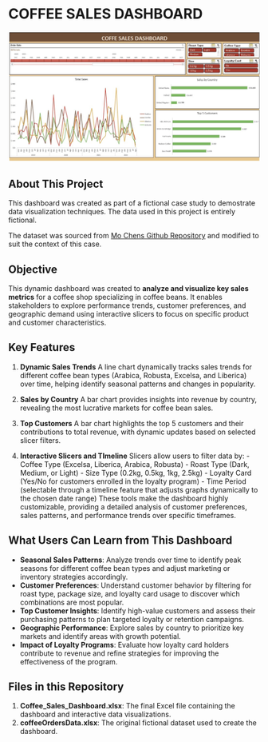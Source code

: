 # COFFEE SALES DASHBOARD
![Dashboard Image](images/dashboard.jpg)
## About This Project

This dashboard was created as part of a fictional case study to demostrate data visualization techniques. The data used in this project is entirely fictional.

The dataset was sourced from [Mo Chens Github Repository](https://github.com/mochen862/excel-project-coffee-sales/blob/main/coffeeOrdersData.xlsx) and modified to suit the context of this case.

## Objective

This dynamic dashboard was created to **analyze and visualize key sales metrics** for a coffee shop specializing in coffee beans. It enables stakeholders to explore performance trends, customer preferences, and geographic demand using interactive slicers to focus on specific product and customer characteristics.

## Key Features

1. **Dynamic Sales Trends**
    A line chart dynamically tracks sales trends for different coffee bean types (Arabica, Robusta, Excelsa, and Liberica) over time, helping identify seasonal patterns and changes in popularity.

2. **Sales by Country**
    A bar chart provides insights into revenue by country, revealing the most lucrative markets for coffee bean sales.

3. **Top Customers**
    A bar chart highlights the top 5 customers and their contributions to total revenue, with dynamic updates based on selected slicer filters.

4. **Interactive Slicers and TImeline**
    Slicers allow users to filter data by:
        - Coffee Type (Excelsa, Liberica, Arabica, Robusta)
        - Roast Type (Dark, Medium, or Light)
        - Size Type (0.2kg, 0.5kg, 1kg, 2.5kg)
        - Loyalty Card (Yes/No for customers enrolled in the loyalty program)
        - Time Period (selectable through a timeline feature that adjusts graphs dynamically to the chosen date range)
    These tools make the dashboard highly customizable, providing a detailed analysis of customer preferences, sales patterns, and performance trends over specific timeframes.

## What Users Can Learn from This Dashboard

- **Seasonal Sales Patterns**: Analyze trends over time to identify peak seasons for different coffee bean types and adjust marketing or inventory strategies accordingly.
- **Customer Preferences**: Understand customer behavior by filtering for roast type, package size, and loyalty card usage to discover which combinations are most popular.
- **Top Customer Insights**: Identify high-value customers and assess their purchasing patterns to plan targeted loyalty or retention campaigns.
- **Geographic Performance**: Explore sales by country to prioritize key markets and identify areas with growth potential.
- **Impact of Loyalty Programs**: Evaluate how loyalty card holders contribute to revenue and refine strategies for improving the effectiveness of the program.

## Files in this Repository

1. **Coffee_Sales_Dashboard.xlsx**: The final Excel file containing the dashboard and interactive data visualizations.
2. **coffeeOrdersData.xlsx**: The original fictional dataset used to create the dashboard.